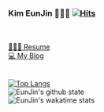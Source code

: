 <!-- ![](./eunjin0212_readme.png) -->

### Kim EunJin 👩‍💻👩 [![Hits](https://hits.seeyoufarm.com/api/count/incr/badge.svg?url=https%3A%2F%2Fgithub.com%2Fgjbae1212%2Fhit-counter&count_bg=%233B3862&title_bg=%23D93A7C&icon=visualstudiocode.svg&icon_color=%23FFFFFF&title=Visit&edge_flat=false)](https://hits.seeyoufarm.com)
<br/><br/>
[🙋🏻‍♀️ Resume]([frontend_developer_eunjinkim](https://www.notion.so/fedev-genie/Frontend-Developer-ef3b503fcd0d4ac4973d384769af684d?pvs=4))<br/>
[💻 My Blog](https://eunjin0212.github.io/)<br/><br/><br/>
[![Top Langs](https://github-readme-stats-nine-gilt.vercel.app/api/top-langs/?username=eunjin0212&layout=compact&theme=radical)](https://github.com/anuraghazra/github-readme-stats)<br/>
![EunJin's github state](https://github-readme-stats-nine-gilt.vercel.app/api?username=eunjin0212&show_icons=true&theme=radical)<br/>
![EunJin's wakatime stats](https://github-readme-stats-nine-gilt.vercel.app/api/wakatime?username=eunjin0212&layout=compact)<br/>
